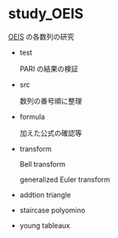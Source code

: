 # study_OEIS

[OEIS](https://oeis.org/) の各数列の研究

* test
 
    PARI の結果の検証

* src

    数列の番号順に整理
    
* formula

    加えた公式の確認等
    
* transform

    Bell transform
    
    generalized Euler transform
    
* addtion triangle

* staircase polyomino

* young tableaux
